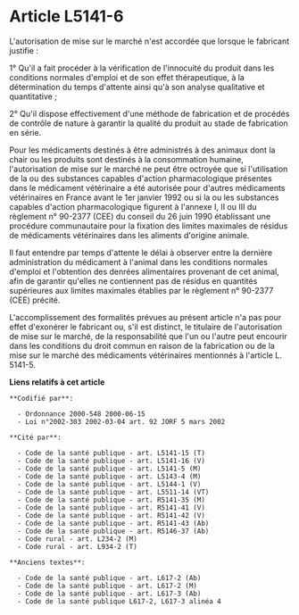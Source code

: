 # Article L5141-6

L'autorisation de mise sur le marché n'est accordée que lorsque le fabricant justifie :

1° Qu'il a fait procéder à la vérification de l'innocuité du produit dans les conditions normales d'emploi et de son effet
thérapeutique, à la détermination du temps d'attente ainsi qu'à son analyse qualitative et quantitative ;

2° Qu'il dispose effectivement d'une méthode de fabrication et de procédés de contrôle de nature à garantir la qualité du
produit au stade de fabrication en série.

Pour les médicaments destinés à être administrés à des animaux dont la chair ou les produits sont destinés à la consommation
humaine, l'autorisation de mise sur le marché ne peut être octroyée que si l'utilisation de la ou des substances capables
d'action pharmacologique présentes dans le médicament vétérinaire a été autorisée pour d'autres médicaments vétérinaires en
France avant le 1er janvier 1992 ou si la ou les substances capables d'action pharmacologique figurent à l'annexe I, II ou
III du règlement n° 90-2377 (CEE) du conseil du 26 juin 1990 établissant une procédure communautaire pour la fixation des
limites maximales de résidus de médicaments vétérinaires dans les aliments d'origine animale.

Il faut entendre par temps d'attente le délai à observer entre la dernière administration du médicament à l'animal dans les
conditions normales d'emploi et l'obtention des denrées alimentaires provenant de cet animal, afin de garantir qu'elles ne
contiennent pas de résidus en quantités supérieures aux limites maximales établies par le règlement n° 90-2377 (CEE) précité.

L'accomplissement des formalités prévues au présent article n'a pas pour effet d'exonérer le fabricant ou, s'il est distinct,
le titulaire de l'autorisation de mise sur le marché, de la responsabilité que l'un ou l'autre peut encourir dans les
conditions du droit commun en raison de la fabrication ou de la mise sur le marché des médicaments vétérinaires mentionnés à
l'article L. 5141-5.

**Liens relatifs à cet article**

	**Codifié par**:

	  - Ordonnance 2000-548 2000-06-15
	  - Loi n°2002-303 2002-03-04 art. 92 JORF 5 mars 2002

	**Cité par**:

	  - Code de la santé publique - art. L5141-15 (T)
	  - Code de la santé publique - art. L5141-16 (V)
	  - Code de la santé publique - art. L5141-5 (M)
	  - Code de la santé publique - art. L5143-4 (M)
	  - Code de la santé publique - art. L5144-1 (V)
	  - Code de la santé publique - art. L5511-14 (VT)
	  - Code de la santé publique - art. R5141-35 (M)
	  - Code de la santé publique - art. R5141-41 (V)
	  - Code de la santé publique - art. R5141-42 (V)
	  - Code de la santé publique - art. R5141-43 (Ab)
	  - Code de la santé publique - art. R5146-37 (Ab)
	  - Code rural - art. L234-2 (M)
	  - Code rural - art. L934-2 (T)

	**Anciens textes**:

	  - Code de la santé publique - art. L617-2 (Ab)
	  - Code de la santé publique - art. L617-2 (M)
	  - Code de la santé publique - art. L617-3 (Ab)
	  - Code de la santé publique L617-2, L617-3 alinéa 4
